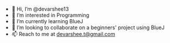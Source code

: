 - 👋 Hi, I’m @devarshee13
- 👀 I’m interested in Programming
- 🌱 I’m currently learning BlueJ
- 💞️ I’m looking to collaborate on a beginners' project using BlueJ
- 📫 Reach to me at devarshee.t@gmail.com

<!---
devarshee13/devarshee13 is a ✨ special ✨ repository because its `README.md` (this file) appears on your GitHub profile.
You can click the Preview link to take a look at your changes.
--->

